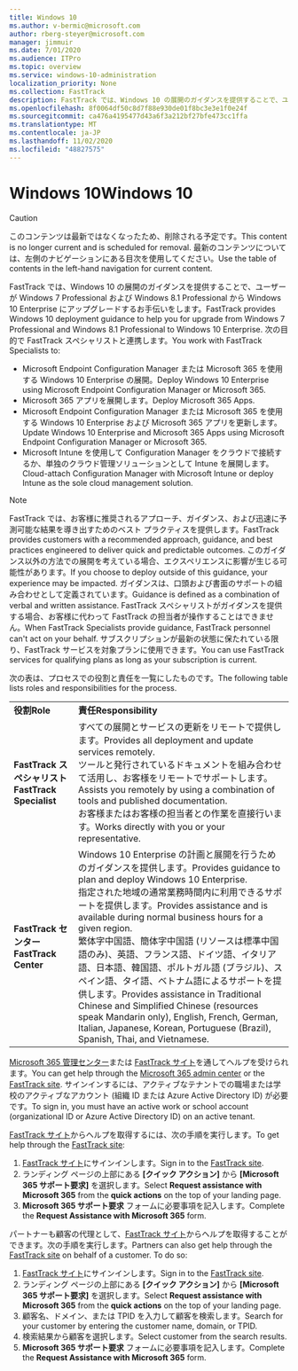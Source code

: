 ```yaml
---
title: Windows 10
ms.author: v-bermic@microsoft.com
author: rberg-steyer@microsoft.com
manager: jimmuir
ms.date: 7/01/2020
ms.audience: ITPro
ms.topic: overview
ms.service: windows-10-administration
localization_priority: None
ms.collection: FastTrack
description: FastTrack では、Windows 10 の展開のガイダンスを提供することで、ユーザーが Windows 7 Professional および Windows 8.1 Professional から Windows 10 Enterprise にアップグレードするお手伝いをします。
ms.openlocfilehash: 8f0064df50c8d7f88e930de01f8bc3e3e1f0e24f
ms.sourcegitcommit: ca476a4195477d43a6f3a212bf27bfe473cc1ffa
ms.translationtype: MT
ms.contentlocale: ja-JP
ms.lasthandoff: 11/02/2020
ms.locfileid: "48827575"
---
```

# <a name="windows-10"></a><span data-ttu-id="701de-103">Windows 10</span><span class="sxs-lookup"><span data-stu-id="701de-103">Windows 10</span></span>

> [!CAUTION]
> <span data-ttu-id="701de-104">このコンテンツは最新ではなくなったため、削除される予定です。</span><span class="sxs-lookup"><span data-stu-id="701de-104">This content is no longer current and is scheduled for removal.</span></span> <span data-ttu-id="701de-105">最新のコンテンツについては、左側のナビゲーションにある目次を使用してください。</span><span class="sxs-lookup"><span data-stu-id="701de-105">Use the table of contents in the left-hand navigation for current content.</span></span>

<span data-ttu-id="701de-106">FastTrack では、Windows 10 の展開のガイダンスを提供することで、ユーザーが Windows 7 Professional および Windows 8.1 Professional から Windows 10 Enterprise にアップグレードするお手伝いをします。</span><span class="sxs-lookup"><span data-stu-id="701de-106">FastTrack provides Windows 10 deployment guidance to help you for upgrade from Windows 7 Professional and Windows 8.1 Professional to Windows 10 Enterprise.</span></span> <span data-ttu-id="701de-107">次の目的で FastTrack スペシャリストと連携します。</span><span class="sxs-lookup"><span data-stu-id="701de-107">You work with FastTrack Specialists to:</span></span>

- <span data-ttu-id="701de-108">Microsoft Endpoint Configuration Manager または Microsoft 365 を使用する Windows 10 Enterprise の展開。</span><span class="sxs-lookup"><span data-stu-id="701de-108">Deploy Windows 10 Enterprise using Microsoft Endpoint Configuration Manager or Microsoft 365.</span></span>
- <span data-ttu-id="701de-109">Microsoft 365 アプリを展開します。</span><span class="sxs-lookup"><span data-stu-id="701de-109">Deploy Microsoft 365 Apps.</span></span> 
- <span data-ttu-id="701de-110">Microsoft Endpoint Configuration Manager または Microsoft 365 を使用する Windows 10 Enterprise および Microsoft 365 アプリを更新します。</span><span class="sxs-lookup"><span data-stu-id="701de-110">Update Windows 10 Enterprise and Microsoft 365 Apps using Microsoft Endpoint Configuration Manager or Microsoft 365.</span></span>
- <span data-ttu-id="701de-111">Microsoft Intune を使用して Configuration Manager をクラウドで接続するか、単独のクラウド管理ソリューションとして Intune を展開します。</span><span class="sxs-lookup"><span data-stu-id="701de-111">Cloud-attach Configuration Manager with Microsoft Intune or deploy Intune as the sole cloud management solution.</span></span>
  
> [!NOTE]
> <span data-ttu-id="701de-112">FastTrack では、お客様に推奨されるアプローチ、ガイダンス、および迅速に予測可能な結果を導き出すためのベスト プラクティスを提供します。</span><span class="sxs-lookup"><span data-stu-id="701de-112">FastTrack provides customers with a recommended approach, guidance, and best practices engineered to deliver quick and predictable outcomes.</span></span> <span data-ttu-id="701de-113">このガイダンス以外の方法での展開を考えている場合、エクスペリエンスに影響が生じる可能性があります。</span><span class="sxs-lookup"><span data-stu-id="701de-113">If you choose to deploy outside of this guidance, your experience may be impacted.</span></span> <span data-ttu-id="701de-114">ガイダンスは、口頭および書面のサポートの組み合わせとして定義されています。</span><span class="sxs-lookup"><span data-stu-id="701de-114">Guidance is defined as a combination of verbal and written assistance.</span></span> <span data-ttu-id="701de-115">FastTrack スペシャリストがガイダンスを提供する場合、お客様に代わって FastTrack の担当者が操作することはできません。</span><span class="sxs-lookup"><span data-stu-id="701de-115">When FastTrack Specialists provide guidance, FastTrack personnel can't act on your behalf.</span></span> <span data-ttu-id="701de-116">サブスクリプションが最新の状態に保たれている限り、FastTrack サービスを対象プランに使用できます。</span><span class="sxs-lookup"><span data-stu-id="701de-116">You can use FastTrack services for qualifying plans as long as your subscription is current.</span></span>  
    
<span data-ttu-id="701de-117">次の表は、プロセスでの役割と責任を一覧にしたものです。</span><span class="sxs-lookup"><span data-stu-id="701de-117">The following table lists roles and responsibilities for the process.</span></span>

|||
|:-----|:-----|
|<span data-ttu-id="701de-118">**役割**</span><span class="sxs-lookup"><span data-stu-id="701de-118">**Role**</span></span> <br/> |<span data-ttu-id="701de-119">**責任**</span><span class="sxs-lookup"><span data-stu-id="701de-119">**Responsibility**</span></span> <br/> |
|<span data-ttu-id="701de-120">**FastTrack スペシャリスト**</span><span class="sxs-lookup"><span data-stu-id="701de-120">**FastTrack Specialist**</span></span> <br/> |<span data-ttu-id="701de-121">すべての展開とサービスの更新をリモートで提供します。</span><span class="sxs-lookup"><span data-stu-id="701de-121">Provides all deployment and update services remotely.</span></span>  <br/> <span data-ttu-id="701de-122">ツールと発行されているドキュメントを組み合わせて活用し、お客様をリモートでサポートします。</span><span class="sxs-lookup"><span data-stu-id="701de-122">Assists you remotely by using a combination of tools and published documentation.</span></span> <br/> <span data-ttu-id="701de-123">お客様またはお客様の担当者との作業を直接行います。</span><span class="sxs-lookup"><span data-stu-id="701de-123">Works directly with you or your representative.</span></span>|
|<span data-ttu-id="701de-124">**FastTrack センター**</span><span class="sxs-lookup"><span data-stu-id="701de-124">**FastTrack Center**</span></span>  <br/> |<span data-ttu-id="701de-125">Windows 10 Enterprise の計画と展開を行うためのガイダンスを提供します。</span><span class="sxs-lookup"><span data-stu-id="701de-125">Provides guidance to plan and deploy Windows 10 Enterprise.</span></span>   <br/> <span data-ttu-id="701de-126">指定された地域の通常業務時間内に利用できるサポートを提供します。</span><span class="sxs-lookup"><span data-stu-id="701de-126">Provides assistance and is available during normal business hours for a given region.</span></span> <br/> <span data-ttu-id="701de-127">繁体字中国語、簡体字中国語 (リソースは標準中国語のみ)、英語、フランス語、ドイツ語、イタリア語、日本語、韓国語、ポルトガル語 (ブラジル)、スペイン語、タイ語、ベトナム語によるサポートを提供します。</span><span class="sxs-lookup"><span data-stu-id="701de-127">Provides assistance in Traditional Chinese and Simplified Chinese (resources speak Mandarin only), English, French, German, Italian, Japanese, Korean, Portuguese (Brazil), Spanish, Thai, and Vietnamese.</span></span>|
 
<span data-ttu-id="701de-128">[Microsoft 365 管理センター](https://go.microsoft.com/fwlink/?linkid=2032704)または [FastTrack サイト](https://go.microsoft.com/fwlink/?linkid=780698)を通してヘルプを受けられます。</span><span class="sxs-lookup"><span data-stu-id="701de-128">You can get help through the [Microsoft 365 admin center](https://go.microsoft.com/fwlink/?linkid=2032704) or the [FastTrack site](https://go.microsoft.com/fwlink/?linkid=780698).</span></span> <span data-ttu-id="701de-129">サインインするには、アクティブなテナントでの職場または学校のアクティブなアカウント (組織 ID または Azure Active Directory ID) が必要です。</span><span class="sxs-lookup"><span data-stu-id="701de-129">To sign in, you must have an active work or school account (organizational ID or Azure Active Directory ID) on an active tenant.</span></span> 

<span data-ttu-id="701de-130">[FastTrack サイト](https://go.microsoft.com/fwlink/?linkid=780698)からヘルプを取得するには、次の手順を実行します。</span><span class="sxs-lookup"><span data-stu-id="701de-130">To get help through the [FastTrack site](https://go.microsoft.com/fwlink/?linkid=780698):</span></span> 
1.    <span data-ttu-id="701de-131">[FastTrack サイト](https://go.microsoft.com/fwlink/?linkid=780698)にサインインします。</span><span class="sxs-lookup"><span data-stu-id="701de-131">Sign in to the [FastTrack site](https://go.microsoft.com/fwlink/?linkid=780698).</span></span> 
2.    <span data-ttu-id="701de-132">ランディング ページの上部にある **[クイック アクション]** から **[Microsoft 365 サポート要求]** を選択します。</span><span class="sxs-lookup"><span data-stu-id="701de-132">Select **Request assistance with Microsoft 365** from the **quick actions** on the top of your landing page.</span></span>
3.    <span data-ttu-id="701de-133">**Microsoft 365 サポート要求** フォームに必要事項を記入します。</span><span class="sxs-lookup"><span data-stu-id="701de-133">Complete the **Request Assistance with Microsoft 365** form.</span></span>
  
<span data-ttu-id="701de-p105">パートナーも顧客の代理として、[FastTrack サイト](https://go.microsoft.com/fwlink/?linkid=780698)からヘルプを取得することができます。次の手順を実行します。</span><span class="sxs-lookup"><span data-stu-id="701de-p105">Partners can also get help through the [FastTrack site](https://go.microsoft.com/fwlink/?linkid=780698) on behalf of a customer. To do so:</span></span>
1.    <span data-ttu-id="701de-136">[FastTrack サイト](https://go.microsoft.com/fwlink/?linkid=780698)にサインインします。</span><span class="sxs-lookup"><span data-stu-id="701de-136">Sign in to the [FastTrack site](https://go.microsoft.com/fwlink/?linkid=780698).</span></span> 
2.    <span data-ttu-id="701de-137">ランディング ページの上部にある **[クイック アクション]** から **[Microsoft 365 サポート要求]** を選択します。</span><span class="sxs-lookup"><span data-stu-id="701de-137">Select **Request assistance with Microsoft 365** from the **quick actions** on the top of your landing page.</span></span>
3.    <span data-ttu-id="701de-138">顧客名、ドメイン、または TPID を入力して顧客を検索します。</span><span class="sxs-lookup"><span data-stu-id="701de-138">Search for your customer by entering the customer name, domain, or TPID.</span></span>
4.    <span data-ttu-id="701de-139">検索結果から顧客を選択します。</span><span class="sxs-lookup"><span data-stu-id="701de-139">Select customer from the search results.</span></span>
5.    <span data-ttu-id="701de-140">**Microsoft 365 サポート要求** フォームに必要事項を記入します。</span><span class="sxs-lookup"><span data-stu-id="701de-140">Complete the **Request Assistance with Microsoft 365** form.</span></span>
 
